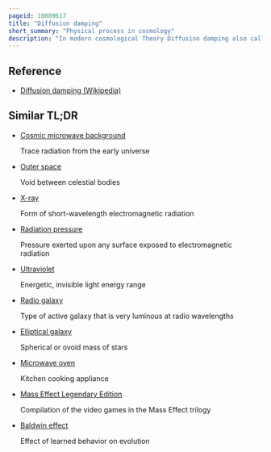 ```yaml
---
pageid: 18889617
title: "Diffusion damping"
short_summary: "Physical process in cosmology"
description: "In modern cosmological Theory Diffusion damping also called Photon Diffusion Damping is a physical Process which reduced Density Inequalities in the early Universe making the universe itself and the cosmic Microwave Background Radiation more uniform. Around 300,000 Years after the Big Bang, during the Epoch of Recombination, diffusing Photons travelled from hot Regions of Space to cold Ones, equalising the Temperatures of these Regions. This Effect is responsible, along with baryon acoustic Oscillations, the Doppler Effect, and the Effects of Gravity on electromagnetic Radiation, for the eventual Formation of Galaxies and Galaxy Clusters, these being the dominant large Scale Structures which are observed in the Universe. It is a Damping by Diffusion, not of Diffusion."
---
```


## Reference

- [Diffusion damping (Wikipedia)](https://en.wikipedia.org/?curid=18889617)

## Similar TL;DR

- [Cosmic microwave background](/tldr/en/cosmic-microwave-background)

  Trace radiation from the early universe

- [Outer space](/tldr/en/outer-space)

  Void between celestial bodies

- [X-ray](/tldr/en/x-ray)

  Form of short-wavelength electromagnetic radiation

- [Radiation pressure](/tldr/en/radiation-pressure)

  Pressure exerted upon any surface exposed to electromagnetic radiation

- [Ultraviolet](/tldr/en/ultraviolet)

  Energetic, invisible light energy range

- [Radio galaxy](/tldr/en/radio-galaxy)

  Type of active galaxy that is very luminous at radio wavelengths

- [Elliptical galaxy](/tldr/en/elliptical-galaxy)

  Spherical or ovoid mass of stars

- [Microwave oven](/tldr/en/microwave-oven)

  Kitchen cooking appliance

- [Mass Effect Legendary Edition](/tldr/en/mass-effect-legendary-edition)

  Compilation of the video games in the Mass Effect trilogy

- [Baldwin effect](/tldr/en/baldwin-effect)

  Effect of learned behavior on evolution
